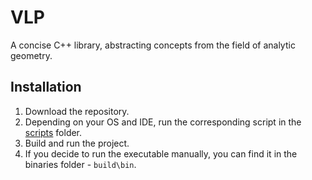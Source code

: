 # VLP
A concise C++ library, abstracting concepts from the field of analytic geometry.

## Installation
1. Download the repository.
2. Depending on your OS and IDE, run the corresponding script in the [scripts](https://github.com/Coopjmz/VLP/tree/main/scripts) folder.
3. Build and run the project.
4. If you decide to run the executable manually, you can find it in the binaries folder - `build\bin`.